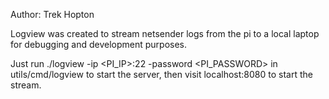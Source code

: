 Author: Trek Hopton

Logview was created to stream netsender logs from the pi to a local laptop for debugging and development purposes.

Just run ./logview -ip <PI_IP>:22 -password <PI_PASSWORD> in utils/cmd/logview to start the server, then visit localhost:8080 to start the stream.